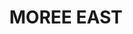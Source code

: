 ---
lastmod: '2025-04-06T06:05:20+00:00'
latitude: -29.474921
layout: suburb
longitude: 149.462148
postcode: '2400'
state: NSW
title: MOREE EAST
url: /nsw/moree-east/
---